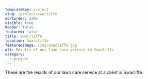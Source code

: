 ```yaml
---
templateKey: project
slug: /project/swacliffe
sortorder: 1300
visible: true
header: false
featured: false
title: Swalcliffe
location: Swalcliffe
featuredimage: /img/swacliffe.jpg
alt: Results of our lawn care service in Swacliffe
category:
  - project
---
```

These are the results of our lawn care service at a client in Swacliffe.


